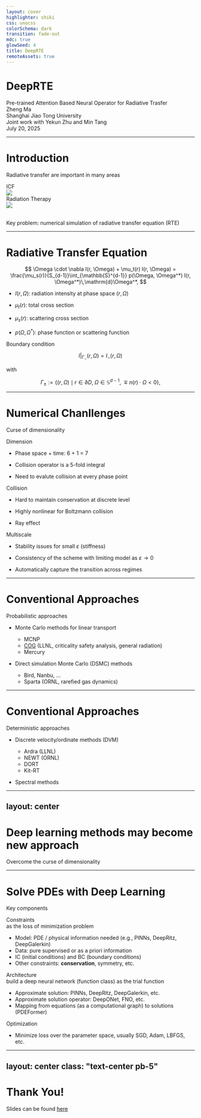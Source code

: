 ```yaml
---
layout: cover
highlighter: shiki
css: unocss
colorSchema: dark
transition: fade-out
mdc: true
glowSeed: 4
title: DeepRTE
remoteAssets: true
---
```


# DeepRTE

<div text-2xl op90>Pre-trained Attention Based Neural Operator for Radiative Trasfer</div>

<div mt15 />

<div flex="~ col gap-2">
  <div text-left text-2xl op75>Zheng Ma</div>
  <div text-left text-sm op50>Shanghai Jiao Tong University</div>
  <div text-left text-sm op50>Joint work with Yekun Zhu and Min Tang</div>
</div>

<div abs-br mx-10 my-11 flex="~ col items-end" text-center>
  <div text-sm op50>July 20, 2025</div>
</div>

---

# Introduction

Radiative transfer are important in many areas

<div grid="~ cols-2">
  <div flex="~ col gap-1" items-center>
    <div text-xl>ICF</div>
    <img src="/icf.png" border="~ lime/50" rounded-lg h-65 />
  </div>
  <div flex="~ col gap-1" items-center>
    <div text-xl>Radiation Therapy</div>
    <img src="/rad-therapy.jpg" border="~ lime/50" rounded-lg shadow-l h-65 />
  </div>
</div>

<br>

<div rounded-lg bg-lime:10 p2>
  <div text-center text-2xl>

  Key problem: numerical simulation of <span text-lime3>radiative transfer equation (RTE)</span>

  </div>
</div>

---

# Radiative Transfer Equation

<div mt10 />

<div text-xl text-violet3>

$$
\Omega \cdot \nabla I(r, \Omega) + \mu_t(r) I(r, \Omega) =
\frac{\mu_s(r)}{S_{d-1}}\int_{\mathbb{S}^{d-1}} p(\Omega, \Omega^*)
I(r, \Omega^*)\,\mathrm{d}\Omega^*,
$$

</div>

<div mt5 />

- $I(r,\Omega)$: radiation intensity at phase space $(r,\Omega)$

- $\mu_t(r)$: total cross section

- $\mu_s(r)$: scattering cross section

- $p(\Omega,\Omega^*)$: phase function or scattering function

<!-- <div v-click grid="~ cols-2 gap-4" mt5> -->

<div mt6 />

<div flex="~ col gap-2" border="~ violet/50" rounded-lg bg-violet:10>
  <div bg-violet:10 rounded py-2 px-3>
    <div>Boundary condition</div>
  </div>
  <div flex="~ gap-2 items-center justify-center" text-violet3 m--2>

  $$
  I |_{\Gamma_{-}}(r,\Omega) = I_{-}(r,\Omega)
  $$

  with

  $$\Gamma_{\pm} := \{(r,\Omega) \mid r\in\partial D,\;\Omega\in\mathbb{S}^{d-1},\;\mp n(r)\cdot\Omega<0 \},
  $$

  </div>
</div>

---

# Numerical Chanllenges

Curse of dimensionality

<div mt5 />

<div grid="~ gap-4 cols-3">

<div v-click flex="~ col gap-4" rounded-lg bg-red:15 p6>
  <div flex="~ gap-1 items-center" text-3xl>
    <div i-ph-cube-transparent-duotone text-red text-4xl />
    <div text-red>Dimension</div>
  </div>
  <div text-red2>

  - Phase space + time: 6 + 1 = 7

  - Collision operator is a 5-fold integral

  - Need to evalute collision at every phase point

  </div>
</div>

<div v-click flex="~ col gap-4" rounded-lg bg-green:15 p6>
  <div flex="~ gap-1 items-center" text-3xl>
    <div i-ph-circles-three-duotone text-green text-4xl />
    <div text-green>Collision</div>
  </div>
  <div text-green2>

  - Hard to maintain conservation at discrete level

  - Highly nonlinear for Boltzmann collision

  - Ray effect

  </div>
</div>

<div v-click flex="~ col gap-4" rounded-lg bg-amber:15 p6>
  <div flex="~ gap-1 items-center" text-3xl>
    <div i-ph-chart-bar-duotone text-amber text-4xl />
    <div text-amber>Multiscale</div>
  </div>
  <div text-amber2>

  - Stability issues for small $\varepsilon$ (stiffness)

  - Consistency of the scheme with limiting model as $\varepsilon \to 0$

  - Automatically capture the transition across regimes

  </div>
</div>
</div>

---

# Conventional Approaches

Probabilistic approaches

- Monte Carlo methods for linear transport

  - MCNP
  - [COG](http://cog.llnl.gov) (LLNL, criticality safety analysis, general radiation)
  - Mercury

- Direct simulation Monte Carlo (DSMC) methods

  - Bird, Nanbu, ...
  - Sparta (ORNL, rarefied gas dynamics)

<ProsCons
  :pros="[
    'Easy implementation',
    'Relatively efficient',
  ]"
  :cons="[
    'Only half-order accuracy',
    'Converge slow',
    'Random fluctuations',
  ]"
/>

---

# Conventional Approaches

Deterministic approaches

- Discrete velocity/ordinate methods (DVM)

  - Ardra (LLNL)
  - NEWT (ORNL)
  - DORT
  - Kit-RT

<div v-click="3">

<div mt5 />

- Spectral methods

</div>

<ProsCons v-click.hide
  :pros="[
    'Maintain conservation',
    'High accuracy',
  ]"
  :cons="[
    'Expensive',
    'First or second order accuracy'
  ]"
/>

<ProsCons
  :pros="[
    'Spectral accuracy',
    'Relatively expensive',
  ]"
  :cons="[
    'Do not maintain conservation',
  ]"
/>

---
layout: center
---

<div flex="~ col gap-5 items-center">
  <div font-600 m--2 text-center>

  # Deep learning methods may become new approach

  </div>
  <div text-2xl op75 text-center>Overcome the curse of dimensionality</div>
</div>

---

# Solve PDEs with Deep Learning

Key components

<div flex="~ col gap-2">
<div v-click flex="~ col" border="~ red/50 rounded-lg" bg-red:10>
  <div flex="~ gap-2 items-center" bg-red:10 px4 py2 rounded>
    <div text-xl text-red3>Constraints</div>
    <div>as the loss of minimization problem</div>
  </div>
  <div ml2 px2 text-red1>

  - Model: PDE / physical information needed (e.g., PINNs, DeepRitz, DeepGalerkin)
  - Data: pure supervised or as a priori information
  - IC (initial conditions) and BC (boundary conditions)
  - Other constraints: **conservation**, symmetry, etc.

  </div>
</div>
<div v-click flex="~ col" border="~ green/50 rounded-lg" bg-green:10>
  <div flex="~ gap-2" items-center bg-green:10 rounded px4 py2>
    <div text-xl>Architecture</div>
    <div>build a deep neural network (function class) as the trial function</div>
  </div>
  <div ml2 px2 text-green1>

  - Approximate solution: PINNs, DeepRitz, DeepGalerkin, etc.
  - Approximate solution operator: DeepONet, FNO, etc.
  - Mapping from equations (as a computational graph) to solutions (PDEFormer)

  </div>
</div>

<div v-click flex="~ col" border="~ amber/50 rounded-lg" bg-amber:10>
  <div flex="~ gap-2" items-center bg-amber:10 rounded px4 py2>
    <div text-xl text-amber3>Optimization</div>
  </div>
  <div ml2 px2 text-amber1>

  - Minimize loss over the parameter space, usually SGD, Adam, LBFGS, etc.

  </div>
</div>
</div>

---
layout: center
class: "text-center pb-5"
---

# Thank You!

Slides can be found [here](https://zheng-talks.netlify.app/2025/hksiam)
